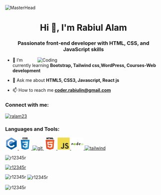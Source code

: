 ![MasterHead](https://www.pramukhdigital.com/wp-content/uploads/2018/07/New-PNC-Animated-Banners.gif)

<h1 align="center">Hi 👋, I'm Rabiul Alam</h1>
<h3 align="center">Passionate front-end developer with HTML, CSS, and JavaScript skills</h3>

<img align="right" alt="Coding" width="400" src = "https://camo.githubusercontent.com/cae12fddd9d6982901d82580bdf321d81fb299141098ca1c2d4891870827bf17/68747470733a2f2f6d69726f2e6d656469756d2e636f6d2f6d61782f313336302f302a37513379765349765f7430696f4a2d5a2e676966" />


- 🌱 I’m currently learning **Bootstrap, Tailwind css,WordPress, Courses-Web development**

- 💬 Ask me about **HTML5, CSS3, Javascript, React js**

- 📫 How to reach me **coder.rabiulin@gmail.com**

<h3 align="left">Connect with me:</h3>
<p align="left">
<a href="https://fb.com/ralam23" target="blank"><img align="center" src="https://raw.githubusercontent.com/rahuldkjain/github-profile-readme-generator/master/src/images/icons/Social/facebook.svg" alt="ralam23" height="30" width="40" /></a>
</p>

<h3 align="left">Languages and Tools:</h3>
<p align="left"> <a href="https://www.cprogramming.com/" target="_blank" rel="noreferrer"> <img src="https://raw.githubusercontent.com/devicons/devicon/master/icons/c/c-original.svg" alt="c" width="40" height="40"/> </a> <a href="https://www.w3schools.com/css/" target="_blank" rel="noreferrer"> <img src="https://raw.githubusercontent.com/devicons/devicon/master/icons/css3/css3-original-wordmark.svg" alt="css3" width="40" height="40"/> </a> <a href="https://git-scm.com/" target="_blank" rel="noreferrer"> <img src="https://www.vectorlogo.zone/logos/git-scm/git-scm-icon.svg" alt="git" width="40" height="40"/> </a> <a href="https://www.w3.org/html/" target="_blank" rel="noreferrer"> <img src="https://raw.githubusercontent.com/devicons/devicon/master/icons/html5/html5-original-wordmark.svg" alt="html5" width="40" height="40"/> </a> <a href="https://developer.mozilla.org/en-US/docs/Web/JavaScript" target="_blank" rel="noreferrer"> <img src="https://raw.githubusercontent.com/devicons/devicon/master/icons/javascript/javascript-original.svg" alt="javascript" width="40" height="40"/> </a> <a href="https://nodejs.org" target="_blank" rel="noreferrer"> <img src="https://raw.githubusercontent.com/devicons/devicon/master/icons/nodejs/nodejs-original-wordmark.svg" alt="nodejs" width="40" height="40"/> </a> <a href="https://tailwindcss.com/" target="_blank" rel="noreferrer"> <img src="https://www.vectorlogo.zone/logos/tailwindcss/tailwindcss-icon.svg" alt="tailwind" width="40" height="40"/> </a> </p>


<p align="left"> <img src="https://komarev.com/ghpvc/?username=r12345r&label=Profile%20views&color=0e75b6&style=flat" alt="r12345r" /> </p>

<p align="left"> <a href="https://github.com/ryo-ma/github-profile-trophy"><img src="https://github-profile-trophy.vercel.app/?username=r12345r" alt="r12345r" /></a> </p>

<p><img align="left" src="https://github-readme-stats.vercel.app/api/top-langs?username=r12345r&show_icons=true&locale=en&layout=compact" alt="r12345r" /></p>

<p>&nbsp;<img align="center" src="https://github-readme-stats.vercel.app/api?username=r12345r&show_icons=true&locale=en" alt="r12345r" /></p>

<p><img align="center" src="https://github-readme-streak-stats.herokuapp.com/?user=r12345r&" alt="r12345r" /></p>

